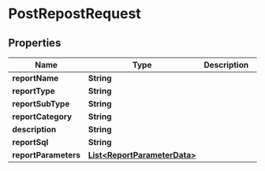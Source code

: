 # PostRepostRequest

## Properties
Name | Type | Description | Notes
------------ | ------------- | ------------- | -------------
**reportName** | **String** |  |  [optional]
**reportType** | **String** |  |  [optional]
**reportSubType** | **String** |  |  [optional]
**reportCategory** | **String** |  |  [optional]
**description** | **String** |  |  [optional]
**reportSql** | **String** |  |  [optional]
**reportParameters** | [**List&lt;ReportParameterData&gt;**](ReportParameterData.md) |  |  [optional]
